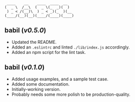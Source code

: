 ```
 ____    __    ____  ____  __
(  _ \  /__\  (  _ \(_  _)(  )
 ) _ < /(__)\  ) _ < _)(_  )(__
(____/(__)(__)(____/(____)(____)
```

## **babil** (*v0.5.0*)

* Updated the README.
* Added an `.eslintrc` and linted `./lib/index.js` accordingly.
* Added an npm script for the lint task.

## **babil** (*v0.1.0*)

* Added usage examples, and a sample test case.
* Added some documentation.
* Initially-working version.
* Probably needs some more polish to be production-quality.
